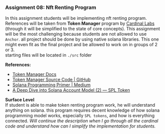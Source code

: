 ### Assignment 08: Nft Renting Program
In this assignment students will be implementing nft renting program. References will be taken from **Token Manager**
program by [Cardinal Labs](https://www.cardinal.so/) (through it will be simplified to the state of core concepts). This assignment will be the most challenging because students are not
allowed to use `Anchor`. all project should be done by using native solana libraries. This one might even fit as the final
project and be allowed to work on in groups of 2 or 3.\
starting files will be located in `./src` folder

**References:**
* [Token Manager Docs](https://docs.cardinal.so/token-manager/introduction)
* [Token Manager Source Code | GitHub](https://github.com/cardinal-labs/cardinal-token-manager)
* [Solana Programming Primer | Medium](https://betterprogramming.pub/solana-programming-primer-1c8aae509346)
* [A Deep Dive into Solana Account Model (2) — SPL Token](https://medium.com/@lianxiongdi/a-deep-dive-into-solana-account-model-2-spl-token-d029d97aa6e0)

**Surface Level**\
If student is able to make token renting program work, he will understand anything on solana. this program requires decent knowledge 
of how solana programming model works, especially `SPL tokens`, and how is everything connected. _Will continue the description
when I go through all the cardinal code and understand how can I simplify the implementation for students._